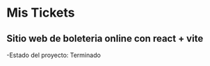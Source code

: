 <h1>Mis Tickets</h1>
<h2>Sitio web de boleteria online con react + vite</h2>
-Estado del proyecto: Terminado
